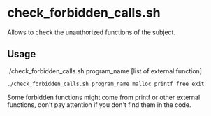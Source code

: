 # check_forbidden_calls.sh
Allows to check the unauthorized functions of the subject.

## Usage

./check_forbidden_calls.sh program_name [list of external function]

```bash
./check_forbidden_calls.sh program_name malloc printf free exit
```

Some forbidden functions might come from printf or other external functions, don't pay attention if you don't find them in the code.

